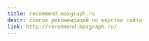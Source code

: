 ```yaml
---
title: recommend.maxgraph.ru
descr: список рекомендаций по верстке сайта
link: http://recommend.maxgraph.ru/
---
```

